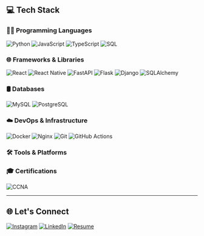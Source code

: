 ## 💻 Tech Stack

### 👨‍💻 Programming Languages
![Python](https://img.shields.io/badge/python-3670A0?style=for-the-badge&logo=python&logoColor=ffdd54)
![JavaScript](https://img.shields.io/badge/javascript-%23F7DF1E.svg?style=for-the-badge&logo=javascript&logoColor=black)
![TypeScript](https://img.shields.io/badge/typescript-%233178C6.svg?style=for-the-badge&logo=typescript&logoColor=white)
![SQL](https://img.shields.io/badge/SQL-025E8C?style=for-the-badge&logo=microsoftsqlserver&logoColor=white)

### 🌐 Frameworks & Libraries
![React](https://img.shields.io/badge/react-%2320232a.svg?style=for-the-badge&logo=react&logoColor=%2361DAFB)
![React Native](https://img.shields.io/badge/react_native-%2320232a.svg?style=for-the-badge&logo=react&logoColor=%2361DAFB)
![FastAPI](https://img.shields.io/badge/FastAPI-005571?style=for-the-badge&logo=fastapi)
![Flask](https://img.shields.io/badge/flask-%23000.svg?style=for-the-badge&logo=flask&logoColor=white)
![Django](https://img.shields.io/badge/django-%23092E20.svg?style=for-the-badge&logo=django&logoColor=white)
![SQLAlchemy](https://img.shields.io/badge/SQLAlchemy-D71F00?style=for-the-badge&logo=sqlalchemy&logoColor=white)


### 🛢️ Databases
![MySQL](https://img.shields.io/badge/mysql-%234479A1.svg?style=for-the-badge&logo=mysql&logoColor=white)
![PostgreSQL](https://img.shields.io/badge/postgresql-%234169E1.svg?style=for-the-badge&logo=postgresql&logoColor=white)

### ☁️ DevOps & Infrastructure
![Docker](https://img.shields.io/badge/docker-%232496ED.svg?style=for-the-badge&logo=docker&logoColor=white)
![Nginx](https://img.shields.io/badge/nginx-%23009639.svg?style=for-the-badge&logo=nginx&logoColor=white)
![Git](https://img.shields.io/badge/git-%23F05032.svg?style=for-the-badge&logo=git&logoColor=white)
![GitHub Actions](https://img.shields.io/badge/github%20actions-%232088FF.svg?style=for-the-badge&logo=githubactions&logoColor=white)

### 🛠️ Tools & Platforms

### 🎓 Certifications
![CCNA](https://img.shields.io/badge/CCNA-005073?style=for-the-badge&logo=cisco&logoColor=white)

---

## 🌐 Let's Connect
[![Instagram](https://img.shields.io/badge/Instagram-%23E4405F.svg?logo=Instagram&logoColor=white)]()
[![LinkedIn](https://img.shields.io/badge/LinkedIn-%230077B5.svg?logo=LinkedIn&logoColor=white)]([https://www.linkedin.com/in/danprav](https://www.linkedin.com/in/daniel-lifshits-508030249/))
[![Resume](https://img.shields.io/badge/Resume-danprav.me-blue.svg)]()
